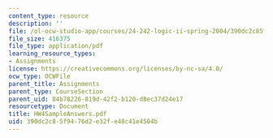 ```yaml
---
content_type: resource
description: ''
file: /ol-ocw-studio-app/courses/24-242-logic-ii-spring-2004/390dc2c85f9476d2e32fe48c41e4504b_HW4SampleAnswers.pdf
file_size: 416375
file_type: application/pdf
learning_resource_types:
- Assignments
license: https://creativecommons.org/licenses/by-nc-sa/4.0/
ocw_type: OCWFile
parent_title: Assignments
parent_type: CourseSection
parent_uid: 84b78226-819d-42f2-b120-d8ec37d24e17
resourcetype: Document
title: HW4SampleAnswers.pdf
uid: 390dc2c8-5f94-76d2-e32f-e48c41e4504b
---
```

